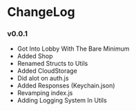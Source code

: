 # ChangeLog

### v0.0.1
- Got Into Lobby With The Bare Minimum
- Added Shop
- Renamed Structs to Utils
- Added CloudStorage
- Did alot on auth.js
- Added Responses (Keychain.json)
- Revamping index.js 
- Adding Logging System In Utils